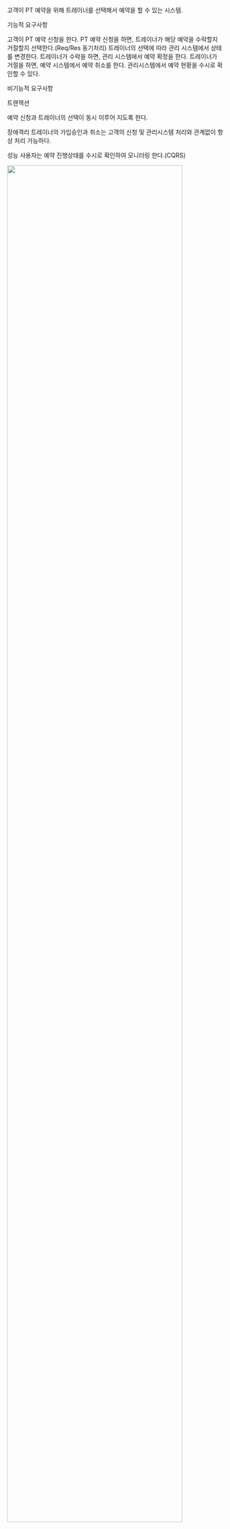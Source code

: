 고객이 PT 예약을 위해 트레이너를 선택해서 예약을 할 수 있는 시스템.

기능적 요구사항

고객이 PT 예약 신청을 한다.
PT 예약 신청을 하면, 트레이너가 해당 예약을 수락할지 거절할지 선택한다.(Req/Res 동기처리)
트레이너의 선택에 따라 관리 시스템에서 상태를 변경한다.
트레이너가 수락을 하면, 관리 시스템에서 예약 확정을 한다.
트레이너가 거절을 하면, 예약 시스템에서 예약 취소를 한다.
관리시스템에서 예약 현황을 수시로 확인할 수 있다.

비기능적 요구사항

트랜잭션

예약 신청과 트레이너의 선택이 동시 이루어 지도록 한다.

장애격리
트레이너의 가입승인과 취소는 고객의 신청 및 관리시스템 처리와 관계없이 항상 처리 가능하다.


성능
사용자는 예약 진행상태를 수시로 확인하여 모니터링 한다.(CQRS)



<img src="https://user-images.githubusercontent.com/36123687/87620509-b7546680-c759-11ea-907e-9c11e1458437.png" width="90%"></img>
























